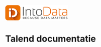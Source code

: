 
![alt text](https://github.com/MarkPlatvoet/markplatvoet.github.io/blob/main/InToData_rgb_kleur_LR.png?raw=true)

# Talend documentatie
